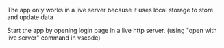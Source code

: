 The app only works in a live server because it uses local storage to store and update data

Start the app by opening login page in a live http server. (using "open with live server" command in vscode)